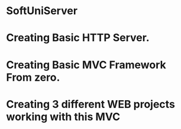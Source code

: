 # SoftUniServer
# Creating Basic HTTP Server.
# Creating Basic MVC Framework From zero.
# Creating 3 different WEB projects working with this MVC
